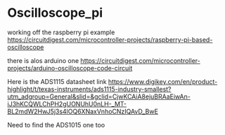 # Oscilloscope_pi

working off the raspberry pi example
https://circuitdigest.com/microcontroller-projects/raspberry-pi-based-oscilloscope

there is alos arduino one
https://circuitdigest.com/microcontroller-projects/arduino-oscilloscope-code-circuit

Here is the ADS1115 datasheet link
https://www.digikey.com/en/product-highlight/t/texas-instruments/ads1115-industry-smallest?utm_adgroup=General&slid=&gclid=CjwKCAiA8ejuBRAaEiwAn-iJ3hKCQWLChPH2gUONUhU0nLH-_MT-BL2mdW2HwJ5j3s4lOQ6XNaxVnhoCNzIQAvD_BwE

Need to find the ADS1015 one too
